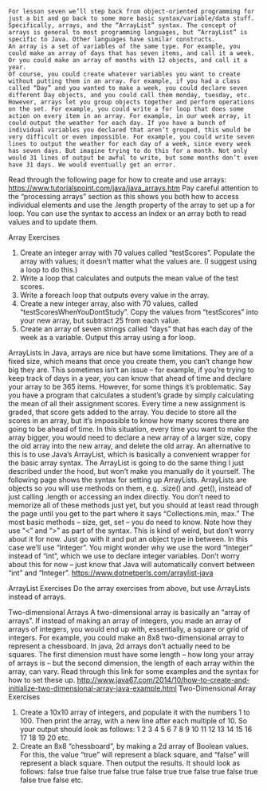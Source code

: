	For lesson seven we’ll step back from object-oriented programming for just a bit and go back to some more basic syntax/variable/data stuff. Specifically, arrays, and the “ArrayList” syntax. The concept of arrays is general to most programming languages, but “ArrayList” is specific to Java. Other languages have similar constructs.
	An array is a set of variables of the same type. For example, you could make an array of days that has seven items, and call it a week. Or you could make an array of months with 12 objects, and call it a year.
	Of course, you could create whatever variables you want to create without putting them in an array. For example, if you had a class called “Day” and you wanted to make a week, you could declare seven different Day objects, and you could call them monday, tuesday, etc. However, arrays let you group objects together and perform operations on the set. For example, you could write a for loop that does some action on every item in an array. For example, in our week array, it could output the weather for each day. If you have a bunch of individual variables you declared that aren’t grouped, this would be very difficult or even impossible. For example, you could write seven lines to output the weather for each day of a week, since every week has seven days. But imagine trying to do this for a month. Not only would 31 lines of output be awful to write, but some months don’t even have 31 days. We would eventually get an error.

Read through the following page for how to create and use arrays: https://www.tutorialspoint.com/java/java_arrays.htm Pay careful attention to the “processing arrays” section as this shows you both how to access individual elements and use the .length property of the array to set up a for loop. You can use the syntax to access an index or an array both to read values and to update them.

Array Exercises
1.	Create an integer array with 70 values called “testScores”. Populate the array with values; it doesn’t matter what the values are. (I suggest using a loop to do this.)
2.	Write a loop that calculates and outputs the mean value of the test scores.
3.	Write a foreach loop that outputs every value in the array.
4.	Create a new integer array, also with 70 values, called “testScoresWhenYouDontStudy”. Copy the values from “testScores” into your new array, but subtract 25 from each value.
5.	Create an array of seven strings called “days” that has each day of the week as a variable. Output this array using a for loop.

ArrayLists
	In Java, arrays are nice but have some limitations. They are of a fixed size, which means that once you create them, you can’t change how big they are. This sometimes isn’t an issue – for example, if you’re trying to keep track of days in a year, you can know that ahead of time and declare your array to be 365 items. However, for some things it’s problematic. Say you have a program that calculates a student’s grade by simply calculating the mean of all their assignment scores. Every time a new assignment is graded, that score gets added to the array. You decide to store all the scores in an array, but it’s impossible to know how many scores there are going to be ahead of time. In this situation, every time you want to make the array bigger, you would need to declare a new array of a larger size, copy the old array into the new array, and delete the old array. An alternative to this is to use Java’s ArrayList, which is basically a convenient wrapper for the basic array syntax. The ArrayList is going to do the same thing I just described under the hood, but won’t make you manually do it yourself.
	The following page shows the syntax for setting up ArrayLists. ArrayLists are objects so you will use methods on them, e.g. .size() and .get(), instead of just calling .length or accessing an index directly. You don’t need to memorize all of these methods just yet, but you should at least read through the page until you get to the part where it says “Collections.min, max.” The most basic methods – size, get, set – you do need to know. Note how they use “<” and “>” as part of the syntax. This is kind of weird, but don’t worry about it for now. Just go with it and put an object type in between. In this case we’ll use “Integer”. 
	You might wonder why we use the word “Integer” instead of “int”, which we use to declare integer variables. Don’t worry about this for now – just know that Java will automatically convert between “int” and “Integer”.
https://www.dotnetperls.com/arraylist-java

ArrayList Exercises
	Do the array exercises from above, but use ArrayLists instead of arrays.

Two-dimensional Arrays
	A two-dimensional array is basically an “array of arrays”. If instead of making an array of integers, you made an array of arrays of integers, you would end up with, essentially, a square or grid of integers. For example, you could make an 8x8 two-dimensional array to represent a chessboard. In java, 2d arrays don’t actually need to be squares. The first dimension must have some length – how long your array of arrays is – but the second dimension, the length of each array within the array, can vary. Read through this link for some examples and the syntax for how to set these up.
http://www.java67.com/2014/10/how-to-create-and-initialize-two-dimensional-array-java-example.html
Two-Dimensional Array Exercises
1.	Create a 10x10 array of integers, and populate it with the numbers 1 to 100. Then print the array, with a new line after each multiple of 10. So your output should look as follows:
1 2 3 4 5 6 7 8 9 10
11 12 13 14 15 16 17 18 19 20
etc.
2.	Create an 8x8 “chessboard”, by making a 2d array of Boolean values. For this, the value “true” will represent a black square, and “false” will represent a black square. Then output the results. It should look as follows:
false true false true false true false true
true false true false true false true false
etc.

